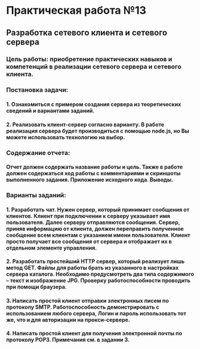 # Практическая работа №13
## Разработка сетевого клиента и сетевого сервера
### Цель работы: приобретение практических навыков и компетенций в реализации сетевого сервера и сетевого клиента. 
### Постановка задачи:
#### 1. Ознакомиться с примером создания сервера из теоретических сведений и вариантами заданий.  
#### 2.   Реализовать клиент-сервер согласно варианту. В работе реализация сервера будет производиться с помощью node.js, но Вы можете использовать технологию на выбор. 
###  Содержание отчета: 
#### Отчет должен содержать название работы и цель. Также в работе должен содержаться ход работы с комментариями и скриншоты выполненного задания. Приложение исходного кода. Выводы.

### Варианты заданий:
#### 1. Разработать чат. Нужен сервер, который принимает сообщения от клиентов. Клиент при подключении к серверу указывает имя пользователя. Далее серверу отправляются сообщения. Сервер, приняв информацию от клиента, должен переправить полученное сообщение всем клиентам с указанием имени пользователя. Клиент просто получает все сообщения от сервера и отображает их в отдельном элементе управления. 
#### 2. Разработать простейший HTTP сервер, который реализует лишь метод GET. Файлы для работы брать из указанного в настройках сервера каталога. Необходимо предусмотреть два типа содержимого – текст и изображение JPG. Проверку работоспособности проводить при помощи браузера. 
#### 3. Написать простой клиент отправки электронных писем по протоколу SMTP. Работоспособность демонстрировать с использованием любого сервера, Логин и пароль использовать тот же, что и для авторизации на прокси-сервере. 
#### 4. Написать простой клиент для получения электронной почты по протоколу POP3. Примечания см. в задании 3. 
